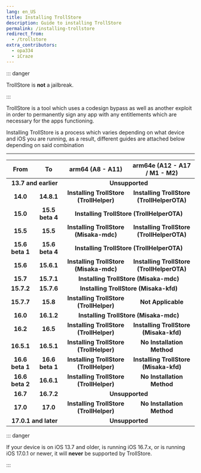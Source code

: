 ```yaml
---
lang: en_US
title: Installing TrollStore
description: Guide to installing TrollStore
permalink: /installing-trollstore
redirect_from:
  - /trollstore
extra_contributors:
  - opa334
  - iCraze
---
```


::: danger

TrollStore is **not** a jailbreak.

:::

TrollStore is a tool which uses a codesign bypass as well as another exploit in order to permanently sign any app with any entitlements which are necessary for the apps functioning.

Installing TrollStore is a process which varies depending on what device and iOS you are running, as a result, different guides are attached below depending on said combination

---

<table>
  <colgroup>
    <col span="1" style="width: 15%;">
    <col span="1" style="width: 15%;">
    <col span="1" style="width: 35%;">
    <col span="1" style="width: 35%;">
  </colgroup>
  <thead>
    <tr>
      <th style="text-align: center; font-weight: bold;">From</th>
      <th style="text-align: center; font-weight: bold;">To</th>
      <th style="text-align: center; font-weight: bold;">arm64 (A8 - A11)</th>
      <th style="text-align: center; font-weight: bold;">arm64e (A12 - A17 / M1 - M2)</th>
    </tr>
  </thead>
  <tbody>
    <tr>
      <td style="text-align: center; font-weight: bold;" colspan="2">13.7 and earlier</td>
      <td style="text-align: center; font-weight: bold;" colspan="2">Unsupported</td>
    </tr>
    <tr>
      <td style="text-align: center; font-weight: bold;">14.0</td>
      <td style="text-align: center; font-weight: bold;">14.8.1</td>
      <td style="text-align: center; font-weight: bold;"><router-link to="/installing-trollhelper">Installing TrollStore (TrollHelper)</router-link></td>
      <td style="text-align: center; font-weight: bold;"><router-link to="/installing-trollhelperota">Installing TrollStore (TrollHelperOTA)</router-link></td>
    </tr>
    <tr>
      <td style="text-align: center; font-weight: bold;">15.0</td>
      <td style="text-align: center; font-weight: bold;">15.5 beta 4</td>
      <td style="text-align: center; font-weight: bold;" colspan="2"><router-link to="/installing-trollhelperota">Installing TrollStore (TrollHelperOTA)</router-link></td>
    </tr>
    <tr>
      <td style="text-align: center; font-weight: bold;">15.5</td>
      <td style="text-align: center; font-weight: bold;">15.5</td>
      <td style="text-align: center; font-weight: bold;"><router-link to="/installing-trollhelper-misaka-mdc">Installing TrollStore (Misaka-mdc)</router-link></td>
      <td style="text-align: center; font-weight: bold;"><router-link to="/installing-trollhelperota">Installing TrollStore (TrollHelperOTA)</router-link></td>
    </tr>
    <tr>
      <td style="text-align: center; font-weight: bold;">15.6 beta 1</td>
      <td style="text-align: center; font-weight: bold;">15.6 beta 4</td>
      <td style="text-align: center; font-weight: bold;" colspan="2"><router-link to="/installing-trollhelperota">Installing TrollStore (TrollHelperOTA)</router-link></td>
    </tr>
    <tr>
      <td style="text-align: center; font-weight: bold;">15.6</td>
      <td style="text-align: center; font-weight: bold;">15.6.1</td>
      <td style="text-align: center; font-weight: bold;"><router-link to="/installing-trollhelper-misaka-mdc">Installing TrollStore (Misaka-mdc)</router-link></td>
      <td style="text-align: center; font-weight: bold;"><router-link to="/installing-trollhelperota">Installing TrollStore (TrollHelperOTA)</router-link></td>
    </tr>
    <tr>
      <td style="text-align: center; font-weight: bold;">15.7</td>
      <td style="text-align: center; font-weight: bold;">15.7.1</td>
      <td style="text-align: center; font-weight: bold;" colspan="2"><router-link to="/installing-trollhelper-misaka-mdc">Installing TrollStore (Misaka-mdc)</router-link></td>
    </tr>
    <tr>
      <td style="text-align: center; font-weight: bold;">15.7.2</td>
      <td style="text-align: center; font-weight: bold;">15.7.6</td>
      <td style="text-align: center; font-weight: bold;" colspan="2"><router-link to="/installing-trollhelper-misaka-kfd">Installing TrollStore (Misaka-kfd)</router-link></td>
    </tr>
    <tr>
      <td style="text-align: center; font-weight: bold;">15.7.7</td>
      <td style="text-align: center; font-weight: bold;">15.8</td>
      <td style="text-align: center; font-weight: bold;"><router-link to="/installing-trollhelper">Installing TrollStore (TrollHelper)</router-link></td>
      <td style="text-align: center; font-weight: bold;">Not Applicable</td>
    </tr>
    <tr>
      <td style="text-align: center; font-weight: bold;">16.0</td>
      <td style="text-align: center; font-weight: bold;">16.1.2</td>
      <td style="text-align: center; font-weight: bold;" colspan="2"><router-link to="/installing-trollhelper-misaka-mdc">Installing TrollStore (Misaka-mdc)</router-link></td>
    </tr>
    <tr>
      <td style="text-align: center; font-weight: bold;">16.2</td>
      <td style="text-align: center; font-weight: bold;">16.5</td>
      <td style="text-align: center; font-weight: bold;"><router-link to="/installing-trollhelper">Installing TrollStore (TrollHelper)</router-link></td>
      <td style="text-align: center; font-weight: bold;"><router-link to="/installing-trollhelper-misaka-kfd">Installing TrollStore (Misaka-kfd)</router-link></td>
    </tr>
    <tr>
      <td style="text-align: center; font-weight: bold;">16.5.1</td>
      <td style="text-align: center; font-weight: bold;">16.5.1</td>
      <td style="text-align: center; font-weight: bold;"><router-link to="/installing-trollhelper">Installing TrollStore (TrollHelper)</router-link></td>
      <td style="text-align: center; font-weight: bold;">No Installation Method</td>
    </tr>
    <tr>
      <td style="text-align: center; font-weight: bold;">16.6 beta 1</td>
      <td style="text-align: center; font-weight: bold;">16.6 beta 1</td>
      <td style="text-align: center; font-weight: bold;"><router-link to="/installing-trollhelper">Installing TrollStore (TrollHelper)</router-link></td>
      <td style="text-align: center; font-weight: bold;"><router-link to="/installing-trollhelper-misaka-kfd">Installing TrollStore (Misaka-kfd)</router-link></td>
    </tr>
    <tr>
      <td style="text-align: center; font-weight: bold;">16.6 beta 2</td>
      <td style="text-align: center; font-weight: bold;">16.6.1</td>
      <td style="text-align: center; font-weight: bold;"><router-link to="/installing-trollhelper">Installing TrollStore (TrollHelper)</router-link></td>
      <td style="text-align: center; font-weight: bold;">No Installation Method</td>
    </tr>
    <tr>
      <td style="text-align: center; font-weight: bold;">16.7</td>
      <td style="text-align: center; font-weight: bold;">16.7.2</td>
      <td style="text-align: center; font-weight: bold;" colspan="2">Unsupported</td>
    </tr>
    <tr>
      <td style="text-align: center; font-weight: bold;">17.0</td>
      <td style="text-align: center; font-weight: bold;">17.0</td>
      <td style="text-align: center; font-weight: bold;"><router-link to="/installing-trollhelper">Installing TrollStore (TrollHelper)</router-link></td>
      <td style="text-align: center; font-weight: bold;">No Installation Method</td>
    </tr>
    <tr>
      <td style="text-align: center; font-weight: bold;" colspan="2">17.0.1 and later</td>
      <td style="text-align: center; font-weight: bold;" colspan="2">Unsupported</td>
    </tr>
  </tbody>
</table>

::: danger

If your device is on iOS 13.7 and older, is running iOS 16.7.x, or is running iOS 17.0.1 or newer, it will **never** be supported by TrollStore.

:::
